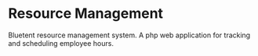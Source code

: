 Resource Management
==================

Bluetent resource management system. A php web application for tracking and scheduling employee hours.
